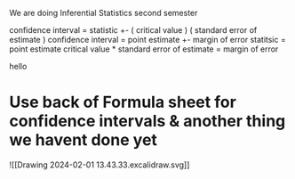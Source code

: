 We are doing Inferential Statistics second semester 

confidence interval = statistic +- ( critical value ) ( standard error of estimate ) 
confidence interval = point estimate +- margin of error
statitsic = point estimate
critical value  * standard error of estimate = margin of error


hello

# Use back of Formula sheet for confidence intervals & another thing we havent done yet

![[Drawing 2024-02-01 13.43.33.excalidraw.svg]]